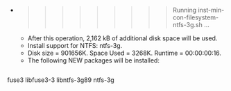 * >>>>>>>>> Running inst-min-con-filesystem-ntfs-3g.sh ...
  * After this operation, 2,162 kB of additional disk space will be used.
  * Install support for NTFS: ntfs-3g.
  * Disk size = 901656K. Space Used = 3268K. Runtime = 00:00:00:16.
  * The following NEW packages will be installed:
  ```bash
fuse3 libfuse3-3 libntfs-3g89 ntfs-3g
  ```

